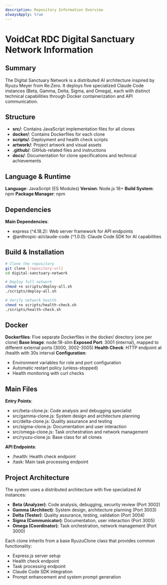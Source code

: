 ```yaml
---
description: Repository Information Overview
alwaysApply: true
---
```


# VoidCat RDC Digital Sanctuary Network Information

## Summary
The Digital Sanctuary Network is a distributed AI architecture inspired by Ryuzu Meyer from Re:Zero. It deploys five specialized Claude Code instances (Beta, Gamma, Delta, Sigma, and Omega), each with distinct technical capabilities through Docker containerization and API communication.

## Structure
- **src/**: Contains JavaScript implementation files for all clones
- **docker/**: Contains Dockerfiles for each clone
- **scripts/**: Deployment and health check scripts
- **artwork/**: Project artwork and visual assets
- **.github/**: GitHub-related files and instructions
- **docs/**: Documentation for clone specifications and technical achievements

## Language & Runtime
**Language**: JavaScript (ES Modules)
**Version**: Node.js 18+
**Build System**: npm
**Package Manager**: npm

## Dependencies
**Main Dependencies**:
- express (^4.18.2): Web server framework for API endpoints
- @anthropic-ai/claude-code (^1.0.0): Claude Code SDK for AI capabilities

## Build & Installation
```bash
# Clone the repository
git clone [repository-url]
cd digital-sanctuary-network

# Deploy full network
chmod +x scripts/deploy-all.sh
./scripts/deploy-all.sh

# Verify network health
chmod +x scripts/health-check.sh
./scripts/health-check.sh
```

## Docker
**Dockerfiles**: Five separate Dockerfiles in the docker/ directory (one per clone)
**Base Image**: node:18-slim
**Exposed Port**: 3001 (internal), mapped to different external ports (3000, 3002-3005)
**Health Check**: HTTP endpoint at /health with 30s interval
**Configuration**:
- Environment variables for role and port configuration
- Automatic restart policy (unless-stopped)
- Health monitoring with curl checks

## Main Files
**Entry Points**:
- src/beta-clone.js: Code analysis and debugging specialist
- src/gamma-clone.js: System design and architecture planning
- src/delta-clone.js: Quality assurance and testing
- src/sigma-clone.js: Documentation and user interaction
- src/omega-clone.js: Task orchestration and network management
- src/ryuzu-clone.js: Base class for all clones

**API Endpoints**:
- /health: Health check endpoint
- /task: Main task processing endpoint

## Project Architecture
The system uses a distributed architecture with five specialized AI instances:
- **Beta (Analyzer)**: Code analysis, debugging, security review (Port 3002)
- **Gamma (Architect)**: System design, architecture planning (Port 3003)
- **Delta (Tester)**: Quality assurance, testing, validation (Port 3004)
- **Sigma (Communicator)**: Documentation, user interaction (Port 3005)
- **Omega (Coordinator)**: Task orchestration, network management (Port 3000)

Each clone inherits from a base RyuzuClone class that provides common functionality:
- Express.js server setup
- Health check endpoint
- Task processing endpoint
- Claude Code SDK integration
- Prompt enhancement and system prompt generation